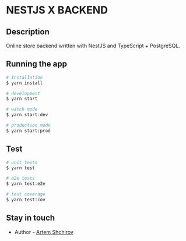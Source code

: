 # NESTJS X BACKEND

## Description

Online store backend written with NestJS and TypeScript + PostgreSQL.

## Running the app

```bash
# Installation
$ yarn install

# development
$ yarn start

# watch mode
$ yarn start:dev

# production mode
$ yarn start:prod
```

## Test

```bash
# unit tests
$ yarn test

# e2e tests
$ yarn test:e2e

# test coverage
$ yarn test:cov
```

## Stay in touch

- Author - [Artem Shchirov](https://artemshchirov.github.io/portfolio/)
